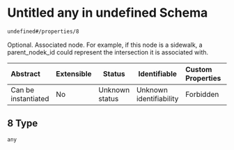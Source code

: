 # Untitled any in undefined Schema

```txt
undefined#/properties/8
```

Optional. Associated node. For example, if this node is a sidewalk, a parent_nodek_id could represent the intersection  it is associated with.


| Abstract            | Extensible | Status         | Identifiable            | Custom Properties | Additional Properties | Access Restrictions | Defined In                                                              |
| :------------------ | ---------- | -------------- | ----------------------- | :---------------- | --------------------- | ------------------- | ----------------------------------------------------------------------- |
| Can be instantiated | No         | Unknown status | Unknown identifiability | Forbidden         | Allowed               | none                | [node.schema.json\*](../../out/node.schema.json "open original schema") |

## 8 Type

`any`

